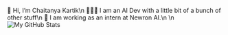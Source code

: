 👋 Hi, I’m Chaitanya Kartik\n
👩🏼‍💻 I am an AI Dev with a little bit of a bunch of other stuff\n
👔 I am working as an intern at Newron AI.\n
\n
![My GitHub Stats](https://github-readme-stats.vercel.app/api?username=chaitanyakartik&count_private=true&show_icons=true&theme=monokai&hide_border=true&include_all_commits=true)
